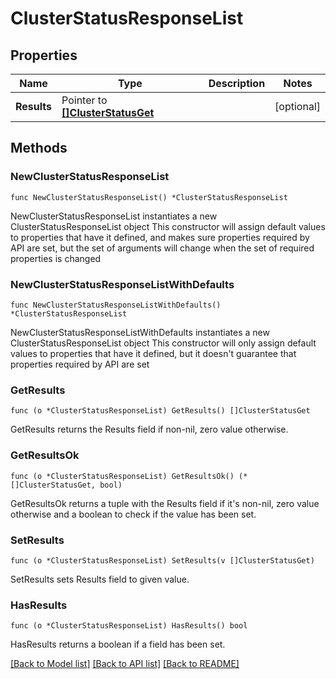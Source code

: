# ClusterStatusResponseList

## Properties

Name | Type | Description | Notes
------------ | ------------- | ------------- | -------------
**Results** | Pointer to [**[]ClusterStatusGet**](ClusterStatusGet.md) |  | [optional] 

## Methods

### NewClusterStatusResponseList

`func NewClusterStatusResponseList() *ClusterStatusResponseList`

NewClusterStatusResponseList instantiates a new ClusterStatusResponseList object
This constructor will assign default values to properties that have it defined,
and makes sure properties required by API are set, but the set of arguments
will change when the set of required properties is changed

### NewClusterStatusResponseListWithDefaults

`func NewClusterStatusResponseListWithDefaults() *ClusterStatusResponseList`

NewClusterStatusResponseListWithDefaults instantiates a new ClusterStatusResponseList object
This constructor will only assign default values to properties that have it defined,
but it doesn't guarantee that properties required by API are set

### GetResults

`func (o *ClusterStatusResponseList) GetResults() []ClusterStatusGet`

GetResults returns the Results field if non-nil, zero value otherwise.

### GetResultsOk

`func (o *ClusterStatusResponseList) GetResultsOk() (*[]ClusterStatusGet, bool)`

GetResultsOk returns a tuple with the Results field if it's non-nil, zero value otherwise
and a boolean to check if the value has been set.

### SetResults

`func (o *ClusterStatusResponseList) SetResults(v []ClusterStatusGet)`

SetResults sets Results field to given value.

### HasResults

`func (o *ClusterStatusResponseList) HasResults() bool`

HasResults returns a boolean if a field has been set.


[[Back to Model list]](../README.md#documentation-for-models) [[Back to API list]](../README.md#documentation-for-api-endpoints) [[Back to README]](../README.md)


